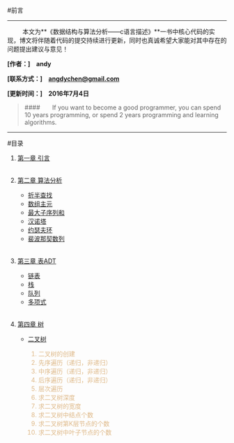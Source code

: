 
#前言
***
&emsp;&emsp;&ensp;本文为**《数据结构与算法分析——c语言描述》**一书中核心代码的实现，博文将伴随着代码的提交持续进行更新，同时也真诚希望大家能对其中存在的问题提出建议与意见！

**[作者：]&emsp;andy**

**[联系方式：]&emsp;<angdychen@gmail.com>**

**[更新时间：]&emsp;2016年7月4日**
</br>
> ####&emsp;&emsp;If you want to become a good programmer, you can spend 10 years programming, or spend 2 years programming and learning algorithms.
> 
***

#目录

1. [第一章 引言](https://github.com/angdychen/EverydayAlgorithm/tree/master/Algorithm)
	<br/><br/>
2. [第二章 算法分析](https://github.com/angdychen/EverydayAlgorithm/tree/master/Algorithm/%E7%AC%AC2%E7%AB%A0%E7%AE%97%E6%B3%95%E5%88%86%E6%9E%90)
 
 	* [折半查找](https://github.com/angdychen/EverydayAlgorithm/tree/master/Algorithm/%E7%AC%AC2%E7%AB%A0%E7%AE%97%E6%B3%95%E5%88%86%E6%9E%90/%E6%8A%98%E5%8D%8A%E6%9F%A5%E6%89%BE)
	* [数组主元](https://github.com/angdychen/EverydayAlgorithm/tree/master/Algorithm/%E7%AC%AC2%E7%AB%A0%E7%AE%97%E6%B3%95%E5%88%86%E6%9E%90/%E6%95%B0%E7%BB%84%E4%B8%BB%E5%85%83)
	* [最大子序列和](https://github.com/angdychen/EverydayAlgorithm/tree/master/Algorithm/%E7%AC%AC2%E7%AB%A0%E7%AE%97%E6%B3%95%E5%88%86%E6%9E%90/%E6%9C%80%E5%A4%A7%E5%AD%90%E5%BA%8F%E5%88%97%E5%92%8C)
	* [汉诺塔](https://github.com/angdychen/EverydayAlgorithm/tree/master/Algorithm/%E7%AC%AC2%E7%AB%A0%E7%AE%97%E6%B3%95%E5%88%86%E6%9E%90/%E6%B1%89%E8%AF%BA%E5%A1%94)
	* [约瑟夫环](https://github.com/angdychen/EverydayAlgorithm/tree/master/Algorithm/%E7%AC%AC2%E7%AB%A0%E7%AE%97%E6%B3%95%E5%88%86%E6%9E%90/%E7%BA%A6%E7%91%9F%E5%A4%AB%E7%8E%AF)
	* [裴波那契数列](https://github.com/angdychen/EverydayAlgorithm/tree/master/Algorithm/%E7%AC%AC2%E7%AB%A0%E7%AE%97%E6%B3%95%E5%88%86%E6%9E%90/%E8%A3%B4%E6%B3%A2%E9%82%A3%E5%A5%91%E6%95%B0%E5%88%97)
	</br><br/>
3. [第三章 表ADT](https://github.com/angdychen/EverydayAlgorithm/tree/master/Algorithm/%E7%AC%AC3%E7%AB%A0%E8%A1%A8ADT)
	
	* [链表](https://github.com/angdychen/EverydayAlgorithm/tree/master/Algorithm/%E7%AC%AC3%E7%AB%A0%E8%A1%A8ADT/%E9%93%BE%E8%A1%A8)
	* [栈](https://github.com/angdychen/EverydayAlgorithm/tree/master/Algorithm/%E7%AC%AC3%E7%AB%A0%E8%A1%A8ADT/%E6%A0%88)
	* [队列](https://github.com/angdychen/EverydayAlgorithm/tree/master/Algorithm/%E7%AC%AC3%E7%AB%A0%E8%A1%A8ADT/%E9%98%9F%E5%88%97)
	* [多项式](https://github.com/angdychen/EverydayAlgorithm/tree/master/Algorithm/%E7%AC%AC3%E7%AB%A0%E8%A1%A8ADT/%E5%A4%9A%E9%A1%B9%E5%BC%8F)
	</br><br/>
4. [第四章 树](https://github.com/angdychen/EverydayAlgorithm/tree/master/Algorithm/%E7%AC%AC4%E7%AB%A0%E6%A0%91/%E4%BA%8C%E5%8F%89%E6%A0%91)
	* [二叉树](https://github.com/angdychen/EverydayAlgorithm/tree/master/Algorithm/%E7%AC%AC4%E7%AB%A0%E6%A0%91/%E4%BA%8C%E5%8F%89%E6%A0%91)
		<font color=BurlyWood>
		
		1.  二叉树的创建
		2.  先序遍历（递归，非递归）
		3.  中序遍历（递归，非递归）
		4.  后序遍历（递归，非递归）
		5.  层次遍历
		6.  求二叉树深度
		7.  求二叉树的宽度
		8.  求二叉树中结点个数
		9.  求二叉树第K层节点的个数
		1. 求二叉树中叶子节点的个数
		  
		</font>
